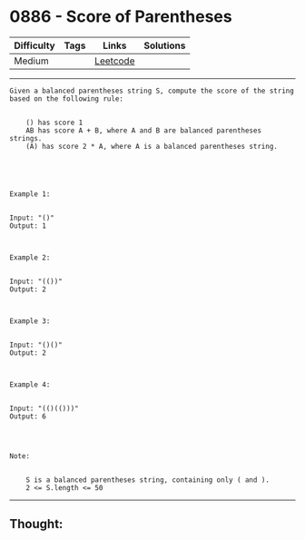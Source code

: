 # 0886 - Score of Parentheses

Difficulty  | Tags | Links | Solutions
----------- | ---- | ----- | -----
Medium |  | [Leetcode](https://leetcode.com/problems/score-of-parentheses/description/) |


-----------

```
Given a balanced parentheses string S, compute the score of the string based on the following rule:


	() has score 1
	AB has score A + B, where A and B are balanced parentheses strings.
	(A) has score 2 * A, where A is a balanced parentheses string.


 


Example 1:


Input: "()"
Output: 1



Example 2:


Input: "(())"
Output: 2



Example 3:


Input: "()()"
Output: 2



Example 4:


Input: "(()(()))"
Output: 6


 

Note:


	S is a balanced parentheses string, containing only ( and ).
	2 <= S.length <= 50
```

-----------

## Thought:
